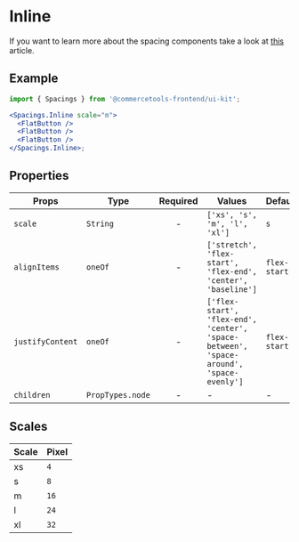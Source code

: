 # Inline

If you want to learn more about the spacing components take a look at
[this](https://medium.com/eightshapes-llc/space-in-design-systems-188bcbae0d62)
article.

## Example

```jsx
import { Spacings } from '@commercetools-frontend/ui-kit';

<Spacings.Inline scale="m">
  <FlatButton />
  <FlatButton />
  <FlatButton />
</Spacings.Inline>;
```

## Properties

| Props            | Type             | Required | Values                                                                                  | Default      |
| ---------------- | ---------------- | :------: | --------------------------------------------------------------------------------------- | ------------ |
| `scale`          | `String`         |    -     | `['xs', 's', 'm', 'l', 'xl']`                                                           | `s`          |
| `alignItems`     | `oneOf`          |    -     | `['stretch', 'flex-start', 'flex-end', 'center', 'baseline']`                           | `flex-start` |
| `justifyContent` | `oneOf`          |    -     | `['flex-start', 'flex-end', 'center', 'space-between', 'space-around', 'space-evenly']` | `flex-start` |
| `children`       | `PropTypes.node` |    -     | -                                                                                       | -            |

## Scales

| Scale | Pixel |
| :---- | :---- |
| xs    | `4`   |
| s     | `8`   |
| m     | `16`  |
| l     | `24`  |
| xl    | `32`  |
